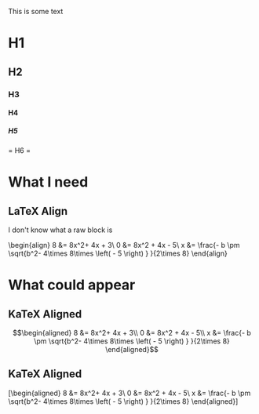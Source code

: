 This is some text

# H1

## H2

### H3

#### H4

##### H5

= H6 =

# What I need

## LaTeX Align

I don\'t know what a raw block is

\begin{align}
 8 &= 8x^2+ 4x + 3\\
0 &= 8x^2 + 4x - 5\\
x &= \frac{- b \pm \sqrt{b^2- 4\times 8\times \left( - 5 \right) }
}{2\times 8} \end{align}

# What could appear

## KaTeX Aligned

$$\begin{aligned} 8 &= 8x^2+ 4x + 3\\
0 &= 8x^2 + 4x - 5\\
x &= \frac{- b \pm \sqrt{b^2- 4\times 8\times \left( - 5 \right) }
}{2\times 8} \end{aligned}$$


## KaTeX Aligned

\[\begin{aligned} 8 &= 8x^2+ 4x + 3\\
0 &= 8x^2 + 4x - 5\\
x &= \frac{- b \pm \sqrt{b^2- 4\times 8\times \left( - 5 \right) }
}{2\times 8} \end{aligned}\]


